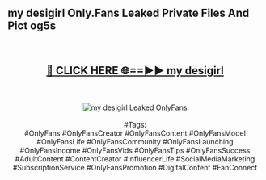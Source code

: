 <h2>my desigirl Only.Fans Leaked Private Files And Pict og5s</h2>
<br>
<div align="center">
<h2><a href="https://mediafiles.top/my_desigirl" rel="nofollow">🔴 CLICK HERE 🌐==►► my desigirl</a></h2>
<br>
<br>
<a href="https://mediafiles.top/my_desigirl" rel="nofollow" data-target="animated-image.originalLink"><img src="https://i.ibb.co.com/WyWwxjT/player-gif2.gif" alt="my desigirl Leaked OnlyFans" style="max-width: 100%; display: inline-block;" data-target="animated-image.originalImage"></a>
<br><br>
#Tags:
<br>
#OnlyFans #OnlyFansCreator #OnlyFansContent #OnlyFansModel #OnlyFansLife #OnlyFansCommunity #OnlyFansLaunching #OnlyFansIncome #OnlyFansVids #OnlyFansTips #OnlyFansSuccess #AdultContent #ContentCreator #InfluencerLife #SocialMediaMarketing #SubscriptionService #OnlyFansPromotion #DigitalContent #FanConnect
</div>
<br>